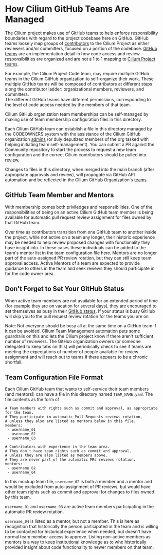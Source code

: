# How Cilium GitHub Teams Are Managed
The Cilium project makes use of GitHub teams to help enforce responsibility boundaries with regard to the project codebase here on GitHub.
GitHub teams loosely map groups of [contributors](https://github.com/cilium/community/blob/main/CONTRIBUTOR-LADDER.md) to the Cilium Project as either reviewers and/or committers, focused on a portion of the codebase. [GitHub teams](https://github.com/orgs/cilium/teams) are an implementation detail in how code access and review responsibilities are organized and are not a 1 to 1 mapping to [Cilium Project teams](https://github.com/cilium/community/blob/main/CONTRIBUTOR-ROLES.md).

For example, the Cilium Project Code team, may require multiple GitHub teams in the Cilium GitHub organization to self-organize their work. 
These multiple GitHub teams will be composed of contributors at different steps along the contributor ladder: organizational members, reviewers, and committers.  
The different GitHub teams have different permissions, corresponding to the level of code access needed by the members of that team. 

Cilium GitHub organization team memberships can be self-managed by making use of team membership configuration files in this directory.

Each Cilium GitHub team can establish a file in this directory managed by the CODEOWNERS system with the assistance of 
the Cilium GitHub organization [admins](https://github.com/cilium/community/blob/main/ADMINS-FOR-CILIUM.md) (or duly deputized members of the org tasked with helping initiating team self-management). 
You can submit a PR against the Community repository to start the process to request a new team configuration and the correct Cilium contributors should be pulled into review.

Changes to files in this directory, when merged into the main branch (after appropriate approvals and review), 
will propogate via GitHub API automation and be reflected in the Cilium GitHub Organization's [teams](https://github.com/orgs/cilium/teams).

## GitHub Team Member and Mentors
With membership comes both priviledges and responsibilities.  One of the responsibilities of being on an active Cilium GitHub team member is 
being available for automatic pull request review assignment for files owned by that GitHub team. 

Over time as contributors transition from one GitHub team to another inside the project, while not active on a team any longer, 
their historic experience may be needed to help review proposed changes with functionality they have insight into.  In these cases these 
individuals can be added to the team's mentor list in the team configuration file here. Mentors are no longer part of the auto-assigned PR review rotation, 
but they can still keep team approval access. Active Mentors of a team are expected to provide guidance to others in the team and seek reviews they 
should participate in for the code owner area.

## Don't Forget to Set Your GitHub Status
When active team members are not available for an extended period of time (for example they are on vacation for several days), 
they are encouraged to set themselves as busy in their [GitHub status](https://docs.github.com/en/account-and-profile/setting-up-and-managing-your-github-profile/customizing-your-profile/personalizing-your-profile#setting-a-status). If your status is busy GitHub will skip you to the pull request review rotation for the teams you are on.

Note: Not everyone should be busy all at the same time on a GitHub team if it can be avoided. Cilium Team Management automation puts 
some guardrails on this and lets the Cilium project know if there aren't sufficient number of reviewers. The GitHub organization owners (or someone 
delegated to keep tabs on this) will periodically check to see if teams are meeting the expectations of number of people 
available for review assignment and will reach out to teams if there appears to be a chronic shortfall.

## Team Configuration File Format

Each Cilium GitHub team that wants to self-service their team members (and mentors!) can have a file in this directory named `TEAM_NAME.yaml`
The file contents as the form of
```
# Team members with rights such as commit and approval, as appropriate for the team.
# They participate in automatic Pull Requests reviews rotation,
# unless they also are listed as mentors below in this file.
members:
 - username_01
 - username_02
 - username_03

# Contributors with experience in the team area.
# They don't have team rights such as commit and approval,
# unless they are also listed as members above.
# They are never part of the automatic PRs reviews rotation.
mentors:
 - username_02
 - username_04
```

In this mockup team file, `username_02` is both a member and a mentor and would be excluded from auto-assignment of PR reviews, but would 
have other team rights such as commit and approval for changes to files owned by this team.

`username_01` and `username_03` are active team members participating in the automatic PR review rotation.

`username_04` is listed as a mentor, but not a member. This is here as recognition that historically the person participated in the team 
and is willing to be contacted for historical experience when needed, but doesn't have normal team member access to approve.
Listing non-active members as mentors is a way to keep institutional knowledge as to who historically provided insight about code functionality to newer 
members on that team.
